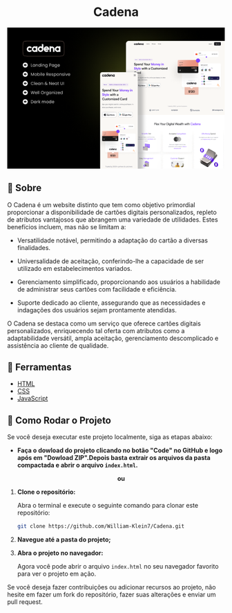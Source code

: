 <h1 align="center">Cadena</h1>
<div align="center">
<img src="imagens/image.png"/>
</div>

## 📔 Sobre
O Cadena é um website distinto que tem como objetivo primordial proporcionar a disponibilidade de cartões digitais personalizados, repleto de atributos vantajosos que abrangem uma variedade de utilidades. Estes benefícios incluem, mas não se limitam a:

- Versatilidade notável, permitindo a adaptação do cartão a diversas finalidades.

- Universalidade de aceitação, conferindo-lhe a capacidade de ser utilizado em estabelecimentos variados.

- Gerenciamento simplificado, proporcionando aos usuários a habilidade de administrar seus cartões com facilidade e eficiência.

- Suporte dedicado ao cliente, assegurando que as necessidades e indagações dos usuários sejam prontamente atendidas.

O Cadena se destaca como um serviço que oferece cartões digitais personalizados, enriquecendo tal oferta com atributos como a adaptabilidade versátil, ampla aceitação, gerenciamento descomplicado e assistência ao cliente de qualidade.

## 🔨 Ferramentas
- [HTML](https://www.w3schools.com/TAGS/default.asp)
- [CSS](https://developer.mozilla.org/en-US/docs/Web/CSS)
- [JavaScript](https://developer.mozilla.org/en-US/docs/Web/JavaScript)

## 🔁 Como Rodar o Projeto

Se você deseja executar este projeto localmente, siga as etapas abaixo:

- **Faça o dowload do projeto clicando no botão "Code" no GitHub e logo após em "Dowload ZIP".Depois basta extrair os arquivos da pasta compactada e abrir o arquivo `index.html`.**
     <p align="center"><strong>ou</strong></p>

1. **Clone o repositório:**

    Abra o terminal e execute o seguinte comando para clonar este repositório:

    ```bash
    git clone https://github.com/William-Klein7/Cadena.git
    ```
   

2. **Navegue até a pasta do projeto;**

3. **Abra o projeto no navegador:**

    Agora você pode abrir o arquivo `index.html` no seu navegador favorito para ver o projeto em ação.



Se você deseja fazer contribuições ou adicionar recursos ao projeto, não hesite em fazer um fork do repositório, fazer suas alterações e enviar um pull request.
